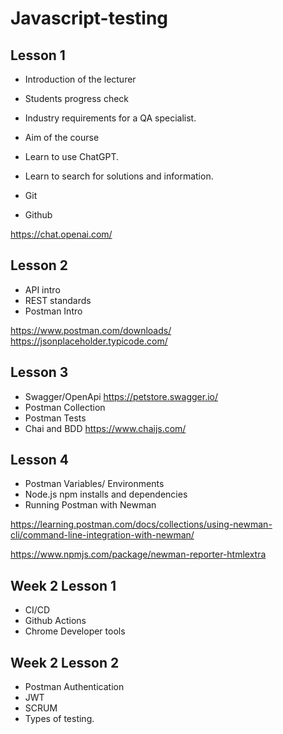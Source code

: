 # Javascript-testing

## Lesson 1

- Introduction of the lecturer
- Students progress check
- Industry requirements for a QA specialist.
- Aim of the course

- Learn to use ChatGPT.
- Learn to search for solutions and information.
- Git
- Github

https://chat.openai.com/

##  Lesson 2

 - API intro
 - REST standards
 - Postman Intro

https://www.postman.com/downloads/
https://jsonplaceholder.typicode.com/


## Lesson 3

 - Swagger/OpenApi
 https://petstore.swagger.io/
 - Postman Collection
 - Postman Tests
 - Chai and BDD
 https://www.chaijs.com/

## Lesson 4
 - Postman Variables/ Environments
 - Node.js npm installs and dependencies
 - Running Postman with Newman

https://learning.postman.com/docs/collections/using-newman-cli/command-line-integration-with-newman/

https://www.npmjs.com/package/newman-reporter-htmlextra

## Week 2 Lesson 1
 - CI/CD
 - Github Actions
 - Chrome Developer tools

## Week 2 Lesson 2

 - Postman Authentication
 - JWT
 - SCRUM
 - Types of testing.